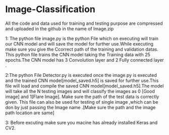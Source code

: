 # Image-Classification
All the code and data used for training and testing purpose are compressed and uploaded in the github in the name of Image.zip

1: The python file image.py is the python File which on executing will train our CNN model and will save the model for further use.While executing make sure you give the Ccorrect path of the training and validation datas. This python file trains the CNN model taking the Training data with 25 epochs.The CNN model has 3 Convolution layer and 2 Fully connected layer .

2:The python File Detector.py is executed once the image.py is executed and the trained CNN model[model_saved.h5] is saved for further use.This file will load and compile the saved CNN model[model_saved.h5].The model will take all the N testing images and will classify the images as 0 [Good image] and 1[Flare Image]. Make sure the path of the test data is correctly given.
This file can also be used for testing of single image ,which can be don by just passing the Image name .[Make sure the path and the image path location are same]

3: Before excuting make sure you macine has already installed Keras and CV2.
